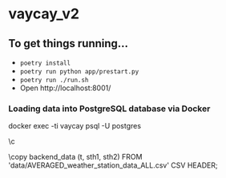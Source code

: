 # vaycay_v2

## To get things running...

- `poetry install`
- `poetry run python app/prestart.py`
- `poetry run ./run.sh`
- Open http://localhost:8001/



 
### Loading data into PostgreSQL database via Docker

<!-- Establish project -->
docker exec -ti vaycay psql -U postgres     

<!-- connect to database -->
\c

<!-- load data from csv file into backend_data table -->
\copy backend_data (t, sth1, sth2) FROM 'data/AVERAGED_weather_station_data_ALL.csv' CSV HEADER;